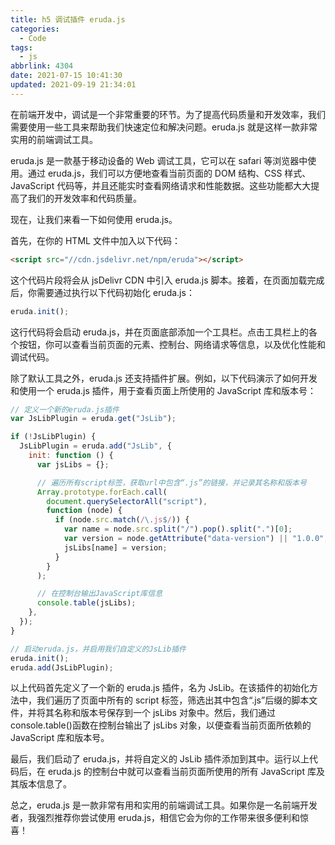 ```yaml
---
title: h5 调试插件 eruda.js
categories:
  - Code
tags:
  - js
abbrlink: 4304
date: 2021-07-15 10:41:30
updated: 2021-09-19 21:34:01
---
```


在前端开发中，调试是一个非常重要的环节。为了提高代码质量和开发效率，我们需要使用一些工具来帮助我们快速定位和解决问题。eruda.js 就是这样一款非常实用的前端调试工具。

eruda.js 是一款基于移动设备的 Web 调试工具，它可以在 safari 等浏览器中使用。通过 eruda.js，我们可以方便地查看当前页面的 DOM 结构、CSS 样式、JavaScript 代码等，并且还能实时查看网络请求和性能数据。这些功能都大大提高了我们的开发效率和代码质量。

现在，让我们来看一下如何使用 eruda.js。

首先，在你的 HTML 文件中加入以下代码：

```html
<script src="//cdn.jsdelivr.net/npm/eruda"></script>
```

这个代码片段将会从 jsDelivr CDN 中引入 eruda.js 脚本。接着，在页面加载完成后，你需要通过执行以下代码初始化 eruda.js：

```js
eruda.init();
```

这行代码将会启动 eruda.js，并在页面底部添加一个工具栏。点击工具栏上的各个按钮，你可以查看当前页面的元素、控制台、网络请求等信息，以及优化性能和调试代码。

除了默认工具之外，eruda.js 还支持插件扩展。例如，以下代码演示了如何开发和使用一个 eruda.js 插件，用于查看页面上所使用的 JavaScript 库和版本号：

```js
// 定义一个新的eruda.js插件
var JsLibPlugin = eruda.get("JsLib");

if (!JsLibPlugin) {
  JsLibPlugin = eruda.add("JsLib", {
    init: function () {
      var jsLibs = {};

      // 遍历所有script标签，获取url中包含“.js”的链接，并记录其名称和版本号
      Array.prototype.forEach.call(
        document.querySelectorAll("script"),
        function (node) {
          if (node.src.match(/\.js$/)) {
            var name = node.src.split("/").pop().split(".")[0];
            var version = node.getAttribute("data-version") || "1.0.0";
            jsLibs[name] = version;
          }
        }
      );

      // 在控制台输出JavaScript库信息
      console.table(jsLibs);
    },
  });
}

// 启动eruda.js，并启用我们自定义的JsLib插件
eruda.init();
eruda.add(JsLibPlugin);
```

以上代码首先定义了一个新的 eruda.js 插件，名为 JsLib。在该插件的初始化方法中，我们遍历了页面中所有的 script 标签，筛选出其中包含“.js”后缀的脚本文件，并将其名称和版本号保存到一个 jsLibs 对象中。然后，我们通过 console.table()函数在控制台输出了 jsLibs 对象，以便查看当前页面所依赖的 JavaScript 库和版本号。

最后，我们启动了 eruda.js，并将自定义的 JsLib 插件添加到其中。运行以上代码后，在 eruda.js 的控制台中就可以查看当前页面所使用的所有 JavaScript 库及其版本信息了。

总之，eruda.js 是一款非常有用和实用的前端调试工具。如果你是一名前端开发者，我强烈推荐你尝试使用 eruda.js，相信它会为你的工作带来很多便利和惊喜！

<!--
经常会忘记名字，这里记录一下：

```js
    <script src="//cdn.jsdelivr.net/npm/eruda"></script>
    <script>eruda.init();</script>
``` -->
